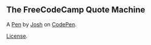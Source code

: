 The FreeCodeCamp Quote Machine
------------------------------


A [Pen](https://codepen.io/joshalexjacobs/pen/qjbwPq) by [Josh](http://codepen.io/joshalexjacobs) on [CodePen](http://codepen.io/).

[License](https://codepen.io/joshalexjacobs/pen/qjbwPq/license).